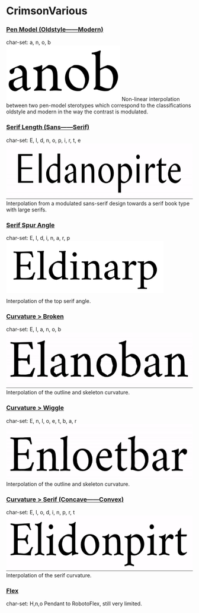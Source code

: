 # CrimsonVarious

### [Pen Model (Oldstyle——Modern)](PenModel/)
char-set: a, n, o, b <br/>
<img src="PenModel/Crimson_PenModel-VF.gif" height="150">
Non-linear interpolation between two pen-model sterotypes which correspond to the classifications oldstyle and modern in the way the contrast is modulated.

### [Serif Length (Sans——Serif)](SerifLength/)
char-set: E, l, d, n, o, p, i, r, t, e <br/>
<img src="SerifLength/Crimson_SerifLength-VF.gif" height="150">
Interpolation from a modulated sans-serif design towards a serif book type with large serifs.

### [Serif Spur Angle](SerifSpurAngle/)
char-set: E, l, d, i, n, a, r, p <br/>
<img src="SerifSpurAngle/Crimson_SerifSpurAngle-VF.gif" height="150">
Interpolation of the top serif angle.

### [Curvature > Broken](CurvatureBroken/)
char-set: E, l, a, n, o, b <br/>
<img src="CurvatureBroken/Crimson_CurvatureBroken-VF.gif" height="150">
Interpolation of the outline and skeleton curvature.

### [Curvature > Wiggle](CurvatureWiggle/)
char-set: E, n, l, o, e, t, b, a, r <br/>
<img src="CurvatureWiggle/Crimson_CurvatureWiggle-VF.gif" height="150">
Interpolation of the outline and skeleton curvature.

### [Curvature > Serif (Concave——Convex)](CurvatureSerifConcave)
char-set: E, l, o, d, i, n, p, r, t <br/>
<img src="CurvatureSerifConcave/Crimson_CurvatureSerifConcave-VF.gif" height="150">
Interpolation of the serif curvature.

### [Flex](Flex/)
char-set: H,n,o
Pendant to RobotoFlex, still very limited.
